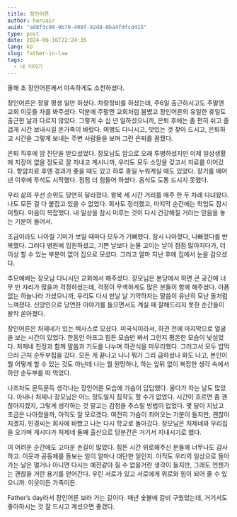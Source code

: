 ```yaml
---
title: 장인어른
author: haruair
uuid: "ad8f3c90-9b79-408f-82d8-0ba4fdfcd415"
type: post
date: 2024-06-16T22:24:35
lang: ko
slug: father-in-law
tags:
  - 내 이야기
---
```


올해 초 장인어른께서 야속하게도 소천하셨다.

장인어른은 정말 평생 일만 하셨다. 차량정비를 하셨는데, 주6일 출근하시고도 주말엔
교회 이웃들 차를 봐주셨다. 덕분에 주말엔 교회처럼 붐볐고 장인어른의 유일한
휴일도 출근한 날과 다르지 않았다. 그렇게 수 십 년 일하셨으니까, 은퇴 후에는 좀
편히 쉬고 즐겁게 시간 보내시길 온가족이 바랐다. 여행도 다니시고, 맛있는 것 찾아
드시고, 은퇴하고 시간을 그렇게 보내는 주변 사람들을 보며 그런 은퇴를 꿈꿨다.

은퇴 직후에 암 진단을 받으셨었다. 장모님도 암으로 오래 투병하셨지만 이제
일상생활에 지장이 없을 정도로 잘 지내고 계시니까, 우리도 모두 소망을 갖고서
치료를 이어갔다. 항암치료 후엔 경과가 좋을 때도 있고 하루 종일 누워계실 때도
있었다. 장기를 떼어 낸 이후에 투석도 시작했다. 점점 더 힘들어 하셨다. 음식도
도통 드시지 못했다.

우리 삶의 우선 순위도 당연히 달라졌다. 왕복 세 시간 거리를 매주 한 두 차례
다녀왔다. 나도 모든 걸 다 붙잡고 있을 수 없었다. 회사도 정리했고, 마지막
순간에는 학업도 잠시 미뤘다. 마음이 복잡했다. 내 일상을 잠시 미루는 것이 다시
건강해질 거라는 믿음을 놓는 기분이 들어서.

조금이라도 나아질 기미가 보일 때마다 모두가 기뻐했다. 잠시 나아졌다, 나빠졌다를
반복했다. 그러다 병원에 입원하셨고, 기쁜 날보다 눈물 고이는 날이 점점
많아지다가, 더이상 할 수 있는 부분이 없어 집으로 모셨다. 그러고 얼마 지난 후에
집에서 눈을 감으셨다.

추모예배는 장모님 다니시던 교회에서 해주셨다. 장모님은 본당에서 하면 큰 공간에
너무 빈 자리가 많을까 걱정하셨는데, 걱정이 무색하게도 많은 분들이 함께 해주셨다.
아픔 없는 하늘나라 가셨으니까, 우리도 다시 만날 날 기약하자는 말씀이 유난히 모난
돌처럼 느껴졌다. 신앙인으로 당연한 이야기를 들으면서도 계실 때 잘해드리지 못한
순간들이 왈칵 쏟아졌다.

장인어른은 처제네가 있는 텍사스로 모셨다. 미국식이라서, 하관 전에 마지막으로
얼굴을 보는 시간이 있었다. 한동안 아프고 힘든 모습만 봐서 그런지 평온한 모습이
낯설었다. 처제네 친정과 함께 말씀과 기도를 나누며 하관식을 마무리했다. 그러고서
모두 밥먹으러 근처 순두부집을 갔다. 모든 게 끝나고 나니 뭐가 그리 급하셨나 화도
나고, 본인이 뭘 어떻게 할 수 있는 것도 아닌데 나는 뭘 원망하나, 하는 앞뒤 없이
복잡한 생각 속에서 하얀 순두부를 떠 먹었다.

나조차도 문득문득 생각나는 장인어른 모습에 가슴이 답답했다. 울다가 자는 날도
많았다. 아내나 처제나 장모님은 어느 정도일지 짐작도 할 수가 없었다. 시간이
흐르면 좀 괜찮아지겠지, 그렇게 생각하는 것 말고는 감정을 추스릴 방법이 없었다.
몇 달이 지났고 조금은 나아졌을까, 아직도 잘 모르겠다. 여전히 가슴이 죄어오는
기분이 들지만, 괜찮아지겠지. 민경씨는 회사에 바빴고 나는 다시 학교로 돌아갔다.
장모님은 처제네와 우리집을 오가며 계시다가 처제네 둘째 출산으로 당분간은 거기서
지내시기로 했다.

이 어려운 순간에도 고마운 손길이 많았다. 힘든 시간 위로해주신 분들께 너무나도
감사하고. 이웃과 공동체를 돌보는 일이 얼마나 대단한 일인지. 아직도 우리의
일상으로 돌아가는 날은 멀거나 아니면 다시는 예전같아 질 수 없을거란 생각이
들지만, 그래도 언젠가는 괜찮을 거란 용기를 얻어간다. 우린 서로가 있고 서로에게
위로와 힘이 되어 줄 수 있으니까. 이웃이든 가족이든.

Father’s day라서 장인어른 보러 가는 길이다. 매년 숯불에 갈비 구웠었는데,
거기서도 좋아하시는 것 잘 드시고 계셨으면 좋겠다.

